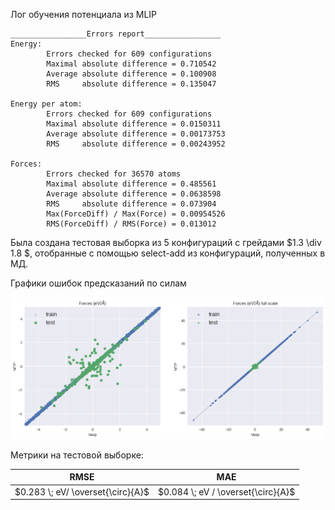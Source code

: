 Лог обучения потенциала из MLIP

```
_________________Errors report_________________
Energy:
        Errors checked for 609 configurations
        Maximal absolute difference = 0.710542
        Average absolute difference = 0.100908
        RMS     absolute difference = 0.135047

Energy per atom:
        Errors checked for 609 configurations
        Maximal absolute difference = 0.0150311
        Average absolute difference = 0.00173753
        RMS     absolute difference = 0.00243952

Forces:
        Errors checked for 36570 atoms
        Maximal absolute difference = 0.485561
        Average absolute difference = 0.0638598
        RMS     absolute difference = 0.073904
        Max(ForceDiff) / Max(Force) = 0.00954526
        RMS(ForceDiff) / RMS(Force) = 0.013012
```

Была создана тестовая выборка из 5 конфигураций с грейдами $1.3 \div 1.8 $, отобранные с помощью select-add из конфигураций, полученных в МД.

Графики ошибок предсказаний по силам

![](./imgs/forces.png)

Метрики на тестовой выборке:

| RMSE| MAE|
|--|--|
| $0.283 \; eV/ \overset{\circ}{A}$| $0.084 \; eV / \overset{\circ}{A}$|

